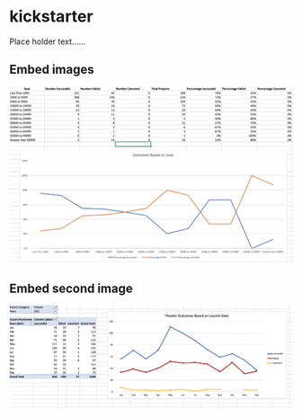 # kickstarter

Place holder text......

## Embed images
![Goal Outcomes](resources/goal_outcomes.png)

## Embed second image
![Launch Outcomes](resources/launch_outcomes.png)